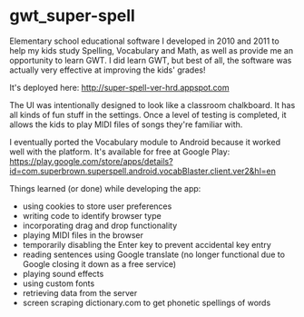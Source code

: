 # gwt_super-spell

Elementary school educational software I developed in 2010 and 2011 to help my kids study Spelling,
Vocabulary and Math, as well as provide me an opportunity to learn GWT.  I did learn GWT, but best
of all, the software was actually very effective at improving the kids' grades!

It's deployed here: http://super-spell-ver-hrd.appspot.com

The UI was intentionally designed to look like a classroom chalkboard. It has all kinds of fun stuff
in the settings. Once a level of testing is completed, it allows the kids to play MIDI files of
songs they're familiar with.


I eventually ported the Vocabulary module to Android because it worked well with the platform. It's 
available for free at Google Play:
https://play.google.com/store/apps/details?id=com.superbrown.superspell.android.vocabBlaster.client.ver2&hl=en 


Things learned (or done) while developing the app: 
- using cookies to store user preferences
- writing code to identify browser type
- incorporating drag and drop functionality
- playing MIDI files in the browser
- temporarily disabling the Enter key to prevent accidental key entry
- reading sentences using Google translate (no longer functional due to Google closing it down as a free service)
- playing sound effects
- using custom fonts
- retrieving data from the server
- screen scraping dictionary.com to get phonetic spellings of words
